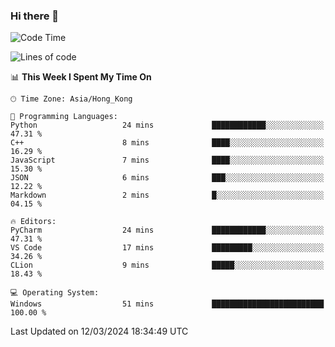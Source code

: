 ### Hi there 👋

<!--
**RoiexLee/RoiexLee** is a ✨ _special_ ✨ repository because its `README.md` (this file) appears on your GitHub profile.

Here are some ideas to get you started:

- 🔭 I’m currently working on ...
- 🌱 I’m currently learning ...
- 👯 I’m looking to collaborate on ...
- 🤔 I’m looking for help with ...
- 💬 Ask me about ...
- 📫 How to reach me: ...
- 😄 Pronouns: ...
- ⚡ Fun fact: ...
-->

<!--START_SECTION:waka-->
![Code Time](http://img.shields.io/badge/Code%20Time-479%20hrs%2012%20mins-blue)

![Lines of code](https://img.shields.io/badge/From%20Hello%20World%20I%27ve%20Written-37.3%20thousand%20lines%20of%20code-blue)

📊 **This Week I Spent My Time On** 

```text
🕑︎ Time Zone: Asia/Hong_Kong

💬 Programming Languages: 
Python                   24 mins             ████████████░░░░░░░░░░░░░   47.31 % 
C++                      8 mins              ████░░░░░░░░░░░░░░░░░░░░░   16.29 % 
JavaScript               7 mins              ████░░░░░░░░░░░░░░░░░░░░░   15.30 % 
JSON                     6 mins              ███░░░░░░░░░░░░░░░░░░░░░░   12.22 % 
Markdown                 2 mins              █░░░░░░░░░░░░░░░░░░░░░░░░   04.15 % 

🔥 Editors: 
PyCharm                  24 mins             ████████████░░░░░░░░░░░░░   47.31 % 
VS Code                  17 mins             █████████░░░░░░░░░░░░░░░░   34.26 % 
CLion                    9 mins              █████░░░░░░░░░░░░░░░░░░░░   18.43 % 

💻 Operating System: 
Windows                  51 mins             █████████████████████████   100.00 % 
```


 Last Updated on 12/03/2024 18:34:49 UTC
<!--END_SECTION:waka-->
